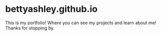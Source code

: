 # bettyashley.github.io
This is my portfolio! Where you can see my projects and learn about me! Thanks for stopping by.
